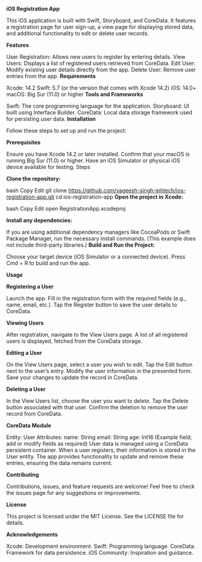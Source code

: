 **iOS Registration App**

This iOS application is built with Swift, Storyboard, and CoreData. It features a registration page for user sign-up, a view page for displaying stored data, and additional functionality to edit or delete user records.

**Features**

User Registration: Allows new users to register by entering details.
View Users: Displays a list of registered users retrieved from CoreData.
Edit User: Modify existing user details directly from the app.
Delete User: Remove user entries from the app.
**Requirements**

Xcode: 14.2
Swift: 5.7 (or the version that comes with Xcode 14.2)
iOS: 14.0+
macOS: Big Sur (11.0) or higher
**Tools and Frameworks**

Swift: The core programming language for the application.
Storyboard: UI built using Interface Builder.
CoreData: Local data storage framework used for persisting user data.
**Installation**

Follow these steps to set up and run the project:

**Prerequisites**

Ensure you have Xcode 14.2 or later installed.
Confirm that your macOS is running Big Sur (11.0) or higher.
Have an iOS Simulator or physical iOS device available for testing.
Steps

**Clone the repository:**


bash
Copy
Edit
git clone https://github.com/vageesh-singh-iphtech/ios-registration-app.git
cd ios-registration-app
**Open the project in Xcode:**

bash
Copy
Edit
open RegistrationApp.xcodeproj

**Install any dependencies:**

If you are using additional dependency managers like CocoaPods or Swift Package Manager, run the necessary install commands. (This example does not include third-party libraries.)
**Build and Run the Project:**

Choose your target device (iOS Simulator or a connected device).
Press Cmd + R to build and run the app.

**Usage**

**Registering a User**

Launch the app.
Fill in the registration form with the required fields (e.g., name, email, etc.).
Tap the Register button to save the user details to CoreData.

**Viewing Users**

After registration, navigate to the View Users page.
A list of all registered users is displayed, fetched from the CoreData storage.

**Editing a User**

On the View Users page, select a user you wish to edit.
Tap the Edit button next to the user’s entry.
Modify the user information in the presented form.
Save your changes to update the record in CoreData.

**Deleting a User**

In the View Users list, choose the user you want to delete.
Tap the Delete button associated with that user.
Confirm the deletion to remove the user record from CoreData.

**CoreData Module**

Entity: User
Attributes:
name: String
email: String
age: Int16 (Example field; add or modify fields as required)
User data is managed using a CoreData persistent container. When a user registers, their information is stored in the User entity. The app provides functionality to update and remove these entries, ensuring the data remains current.

**Contributing**

Contributions, issues, and feature requests are welcome! Feel free to check the issues page for any suggestions or improvements.

**License**

This project is licensed under the MIT License. See the LICENSE file for details.

**Acknowledgements**

Xcode: Development environment.
Swift: Programming language.
CoreData: Framework for data persistence.
iOS Community: Inspiration and guidance.
